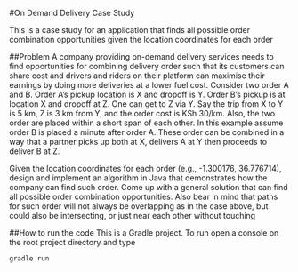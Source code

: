 #On Demand Delivery Case Study

This is a case study for an application that finds all possible order combination opportunities given the location 
coordinates for each order

##Problem
A company providing on-demand delivery services needs to find opportunities for combining delivery order such that its 
customers can share cost and drivers and riders on their platform can maximise their earnings by doing more deliveries 
at a lower fuel cost. Consider two order A and B. Order A’s pickup location is X and dropoff is Y. Order B’s pickup
is at location X and dropoff at Z. One can get to Z via Y. Say the trip from X to Y is 5 km, Z is 3 km from Y, and the order cost is KSh 30/km. Also, the two order are placed within a short
span of each other. In this example assume order B is placed a minute after order A. These order can be combined in a way that a partner picks up both at X, delivers A at Y then
proceeds to deliver B at Z.

Given the location coordinates for each order (e.g., -1.300176, 36.776714), design and implement an algorithm in Java 
that demonstrates how the company can find such order. Come up with a general solution that can find all possible order
 combination opportunities. Also bear in mind that paths for such order will not always be overlapping as in the case 
 above, but could also be intersecting, or just near each other without touching

##How to run the code
This is a Gradle project. To run open a console on the root project directory and type

`gradle run`